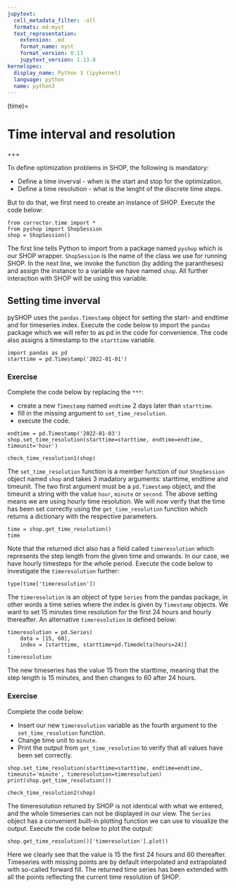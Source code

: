 ```yaml
---
jupytext:
  cell_metadata_filter: -all
  formats: md:myst
  text_representation:
    extension: .md
    format_name: myst
    format_version: 0.13
    jupytext_version: 1.13.8
kernelspec:
  display_name: Python 3 (ipykernel)
  language: python
  name: python3
---
```


(time)=
# Time interval and resolution

+++

To define optimization problems in SHOP, the following is mandatory:
- Define a time inverval - when is the start and stop for the optimization.
- Define a time resolution - what is the lenght of the discrete time steps.

But to do that, we first need to create an instance of SHOP. Execute the code below:

```{code-cell} ipython3
from corrector.time import *
from pyshop import ShopSession
shop = ShopSession()
```

The first line tells Python to import from a package named `pyshop` which is our SHOP wrapper. `ShopSession` is the name of the class we use for running SHOP. In the next line, we invoke the function (by adding the parantheses) and assign the instance to a variable we have named `shop`. All further interaction with SHOP will be using this variable.

## Setting time inverval
pySHOP uses the `pandas.Timestamp` object for setting the start- and endtime and for timeseries index. Execute the code below to import the `pandas` package which we will refer to as pd in the code for convenience. The code also assigns a timestamp to the `starttime` variable.

```{code-cell} ipython3
import pandas as pd
starttime = pd.Timestamp('2022-01-01')
```

### Exercise
Complete the code below by replacing the `***`:
- create a new `Timestamp` named `endtime` 2 days later than `starttime`.
- fill in the missing argument to `set_time_resolution`.
- execute the code.

```{code-cell} ipython3
endtime = pd.Timestamp('2022-01-03')
shop.set_time_resolution(starttime=starttime, endtime=endtime, timeunit='hour')

check_time_resolution1(shop)
```

The `set_time_resolution` function is a member function of our `ShopSession` object named `shop` and takes 3 madatory arguments: starttime, endtime and timeunit. The two first argument must be a `pd.Timestamp` object, and the timeunit a string with the value `hour`, `minute` or `second`. The above setting means we are using hourly time resolution. We will now verify that the time has been set correctly using the `get_time_resolution` function which returns a dictionary with the respective parameters.

```{code-cell} ipython3
time = shop.get_time_resolution()
time
```

Note that the returned dict also has a field called `timeresolution` which represents the step length from the given time and onwards. In our case, we have hourly timesteps for the whole period. Execute the code below to investigate the `timeresolution` further:

```{code-cell} ipython3
type(time['timeresolution'])
```

The `timeresolution` is an object of type `Series` from the pandas package, in other words a time series where the index is given by `Timestamp` objects. We want to set 15 minutes time resolution for the first 24 hours and hourly thereafter. An alternative `timeresolution` is defined below:

```{code-cell} ipython3
timeresolution = pd.Series(
    data = [15, 60],
    index = [starttime, starttime+pd.Timedelta(hours=24)]
)
timeresolution
```

The new timeseries has the value 15 from the starttime, meaning that the step length is 15 minutes, and then changes to 60 after 24 hours.

### Exercise
Complete the code below:
- Insert our new `timeresolution` variable as the fourth argument to the `set_time_resolution` function.
- Change time unit to `minute`.
- Print the output from `get_time_resolution` to verify that all values have been set correctly.

```{code-cell} ipython3
shop.set_time_resolution(starttime=starttime, endtime=endtime, timeunit='minute', timeresolution=timeresolution)
print(shop.get_time_resolution())

check_time_resolution2(shop)
```

The timeresolution retuned by SHOP is not identical with what we entered, and the whole timeseries can not be displayed in our view. The `Series` object has a convenient built-in plotting function we can use to visualize the output. Execute the code below to plot the output:

```{code-cell} ipython3
shop.get_time_resolution()['timeresolution'].plot()
```

Here we clearly see that the value is 15 the first 24 hours and 60 thereafter. Timeseries with missing points are by default interpolated and extrapolated with so-called forward fill. The returned time series has been extended with all the points reflecting the current time resolution of SHOP.
